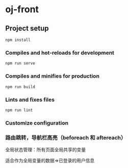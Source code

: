 # oj-front

## Project setup
```
npm install
```

### Compiles and hot-reloads for development
```
npm run serve
```

### Compiles and minifies for production
```
npm run build
```

### Lints and fixes files
```
npm run lint
```

### Customize configuration
### 路由跳转，导航栏高亮（beforeach 和 aftereach）

全局状态管理：所有页面全局共享的变量

适合作为全局变量的数据=>已登录的用户信息
